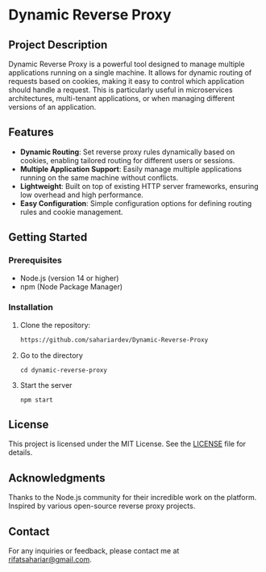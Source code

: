 # Dynamic Reverse Proxy

## Project Description

Dynamic Reverse Proxy is a powerful tool designed to manage multiple applications running on a single machine. It allows for dynamic routing of requests based on cookies, making it easy to control which application should handle a request. This is particularly useful in microservices architectures, multi-tenant applications, or when managing different versions of an application.

## Features

- **Dynamic Routing**: Set reverse proxy rules dynamically based on cookies, enabling tailored routing for different users or sessions.
- **Multiple Application Support**: Easily manage multiple applications running on the same machine without conflicts.
- **Lightweight**: Built on top of existing HTTP server frameworks, ensuring low overhead and high performance.
- **Easy Configuration**: Simple configuration options for defining routing rules and cookie management.

## Getting Started

### Prerequisites

- Node.js (version 14 or higher)
- npm (Node Package Manager)

### Installation

1. Clone the repository:
   ```bash
   https://github.com/sahariardev/Dynamic-Reverse-Proxy
2. Go to the directory
    ```
   cd dynamic-reverse-proxy
3. Start the server
    ```
   npm start

## License

This project is licensed under the MIT License. See the [LICENSE](https://opensource.org/licenses/MIT) file for details.

## Acknowledgments

Thanks to the Node.js community for their incredible work on the platform.  
Inspired by various open-source reverse proxy projects.

## Contact

For any inquiries or feedback, please contact me at rifatsahariar@gmail.com.
